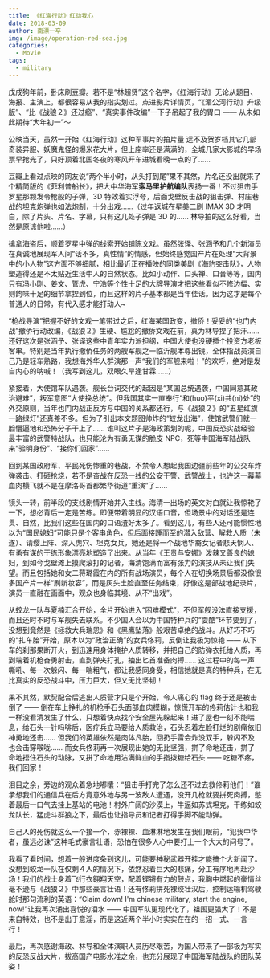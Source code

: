 ```yaml
---
title: 《红海行动》红动我心
date: 2018-03-09
author: 南漂一卒
img: /image/operation-red-sea.jpg
categories:
  - Movie
tags:
  - military
---
```


戊戌狗年前，卧床刷豆瓣。若不是“林超贤”这个名字，《红海行动》无论从题目、海报、主演上，都很容易从我的指尖划过。点进影片详情页，“《湄公河行动》升级版”、“比《战狼２》还过瘾”、“真实事件改编”一下子吊起了我的胃口 —— 从未如此期待“大年初一”～

公映当天，虽然一开始《红海行动》这种军事片的拍片量 远不及贺岁档其它几部奇装异服、妖魔鬼怪的爆米花大片，但上座率还是满满的，全城几家大影城的早场票早抢光了，只好顶着北国冬夜的寒风开车进城看晚一点的了……

豆瓣上看过点映的网友说“两个半小时，从头打到尾”果不其然，片名还没出就来了个精简版的《菲利普船长》，把大中华海军**索马里护航编队**表扬一番！不过狙击手罗星那颗发令枪般的子弹，3D 特效着实浮夸，后面戈壁反击战的狙击弹、村庄巷战的坦克炮弹也如法炮制，十分出戏……（过年返城在星美二刷 IMAX 3D 才明白，除了片头、片名、字幕，只有这几处子弹是 3D 的…… 林导拍的这么好看，当然是原谅他啦……）

擒拿海盗后，顺着罗星中弹的线索开始铺陈文戏。虽然张译、张涵予和几个新演员在真诚地展现军人间“话不多，真性情”的情感，但始终感觉国产片在处理“大背景中的小人物”这方面不够细腻，相比最近正在播映的同类美剧《海豹突击队》，人物塑造得还是不太贴近生活中人的自然状态。比如小动作、口头禅、口音等等，国内只有冯小刚、姜文、管虎、宁浩等个性十足的大牌导演才把这些看似不修边幅、实则韵味十足的细节拿捏到位，而且这样的片子基本都是当年佳话。因为这才是每个普通人的日常，有代入感才能打动人~

“枪战导演”把握不好的文戏一笔带过之后，红海某国政变，撤侨！妥妥的“也门内战”撤侨行动改编，《战狼２》生硬、尴尬的撤侨文戏在前，真为林导捏了把汗…… 还好这次是张涵予、张译这些中青年实力派担纲，中国大使也没硬插个投资方老板客串。特别是当年执行撤侨任务的两艘军舰之一临沂舰本尊出镜，全体指战员演自己乃是轻车熟路，我想海外华人群演那一声“我们的军舰来啦！”的欢呼，绝对是发自内心的呐喊！（我写到这儿，双眼久旱逢甘霖……）

紧接着，大使馆车队遇袭。舰长台词交代的起因是“某国总统遇袭，中国同意其政治避难”，叛军意图“大使换总统”。但我国其实一直奉行“和(huo)平(xi)共(ni)处”的外交原则，当年也门内战正反方与中国的关系都还行，与《战狼２》的“五星红旗一路绿灯”还真差不多。但为了引出本文题图帅炸的“蛟龙出海”，使馆武警们就一脸懵逼地和恐怖分子干上了…… 谁叫这片子是海政策划的呢，中国反恐实战经验最丰富的武警特战队，也只能沦为有勇无谋的脆皮 NPC，死等中国海军陆战队来“验明身份”、“接你们回家”……

回到某国政府军、平民死伤惨重的巷战，不禁令人想起我国边疆前些年的公交车炸弹袭击、打砸抢烧，若不是奋战在反恐一线的公安干警、武警战士，也许这一幕幕血肉横飞就不是在摩洛哥首都繁华街道“重演”了……

镜头一转，前半段的支线剧情开始并入主线。海清一出场的英文对白就让我惊艳了一下，想必背后一定是苦练。即便带着明显的汉语口音，但场景中的对话还是连贯、自然，比我们这些在国内的口语渣好太多了。看到这儿，有些人还可能惯性地以为“国民媳妇”可能只是个客串角色，但后面接踵而至的潜入敌营、解救人质（未遂）、请缨上阵、深入虎穴、坦克女兵，她还是将一个战地华裔女记者悲天悯人、有勇有谋的干练形象漂亮地塑造了出来。从当年《王贵与安娜》泼辣又善良的媳妇，到如今戈壁滩上摸爬滚打的记者，海清饱满而富有张力的演技从未让我们失望。而且包括她和女二蒋璐霞在内的所有战场演员，每个人在切换场景后都没像很多国产片一样“刷新妆容”，而是灰头土脸直至任务结束，好像这是部战地纪录片，演员一直融在画面中，观众也身临其境、从不“出戏”。

从蛟龙一队与夏楠汇合开始，全片开始进入“困难模式”，不但军舰没法直接支援，而且还时不时与军舰失去联系。不少国人会以为中国特种兵的“耍酷”环节要到了，没想到竟然是《拯救大兵瑞恩》和《黑鹰坠落》般艰苦卓绝的战斗。从好巧不巧的“扎车胎”开始，原本以为“政治正确”的女兵佟莉，反倒让我极为惊艳 —— 从下车的刹那果断开火，到迅速用身体掩护人质转移，并把自己的防弹衣托给人质，再到端着机枪奋勇射击，直到弹夹打孔，抽出匕首准备肉搏…… 这过程中的每一声嘶吼、每一次躲闪、每一喘粗气，都让我感同身受，相信她就是真的特种兵，在无比真实的反恐战斗中，压力巨大，但又无比坚韧！

果不其然，默契配合后逃出人质营才只是个开始，令人痛心的 flag 终于还是被击倒了 —— 倒在车上挣扎的机枪手石头面部血肉模糊，惊慌开车的佟莉估计也和我一样没看清发生了什么，只想着快点找个安全屋先躲起来！进了屋也一刻不能喘息，给石头一针吗啡后，医疗兵立马要给人质救治，石头忍着左脸打烂的剧痛依旧神勇地还击…… 但我们的英雄依然是肉体凡胎，回扔手雷会炸没双手，躲闪不及也会击穿喉咙…… 而女兵佟莉再一次展现出她的无比坚强，拼了命地还击，拼了命地捂住石头的动脉，又拼了命地用沾满鲜血的手指拨糖给石头 —— 吃糖不疼，我们回家！

泪目之余，旁边的观众着急地嘟囔：“狙击手打完了怎么还不过去救佟莉他们！”谁承想我们的通信兵在后方竟意外地与另一波敌人遭遇，没开几枪就要拼死肉搏，憋着最后一口气去挂上基站的电池！村外广阔的沙漠上，牛逼如苏式坦克，干练如蛟龙队长，猛虎斗群狼之下，最后也让指导员和记者打得手脚不能动弹。

自己人的死伤就这么一个接一个，赤裸裸、血淋淋地发生在我们眼前，“犯我中华者，虽远必诛”这种毛式豪言壮语，恐怕在很多人心中要打上一个大大的问号了。

我看了看时间，想着一般进度条到这儿，可能要神秘武器开挂才能搞个大新闻了。没想到蛟龙一队在仅剩４人的情况下，依然忍着巨大的悲痛，分工有序地再赴沙场！我们的战士身着飞行衣翱翔天空，配着铿锵有力的鼓点，我胸中燃起的豪情丝毫不逊与《战狼２》中那些豪言壮语！还有佟莉拼死裸绞壮汉后，控制运输机驾驶舱时那句流利的英语：“Claim down! I'm chinese military, start the engine, now!”让我再次涌出喜悦的泪水 —— 中国军队更现代化了，祖国更强大了！不是来自特效，也不是出于意淫，而是这近两个半小时实实在在的一招一式、一言一行！

最后，再次感谢海政、林导和全体演职人员历尽艰苦，为国人带来了一部极为写实的反恐反战大片，拔高国产电影水准之余，也充分展现了中国海军陆战队的团队英姿！

